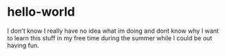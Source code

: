 # hello-world
I don't know
I really have no idea what im doing and dont know why I want to learn this stuff in my free time during the summer while I could be out having fun.

